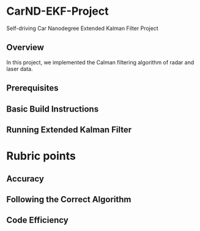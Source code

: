 # CarND-EKF-Project
Self-driving Car Nanodegree Extended Kalman Filter Project

## Overview
In this project, we implemented the Calman filtering algorithm of radar and laser data.

## Prerequisites

## Basic Build Instructions

## Running Extended Kalman Filter

# Rubric points

## Accuracy

## Following the Correct Algorithm

## Code Efficiency

